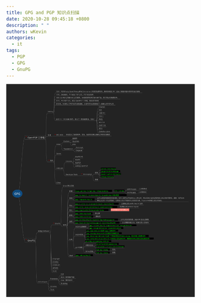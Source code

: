```yaml
---
title: GPG and PGP 知识点扫描
date: 2020-10-28 09:45:18 +0800
description: " "
authors: wKevin
categories:
  - it
tags:
  - PGP
  - GPG
  - GnuPG
---
```


![](./images/GPG.svg)
